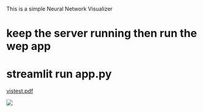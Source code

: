This is a simple Neural Network Visualizer
# keep the server running then run the wep app 
# streamlit run app.py 

[vistest.pdf](https://github.com/Mohamad-Aboda/Machine-Learning-Study/files/5136512/vistest.pdf)

![](finaltest.png)
